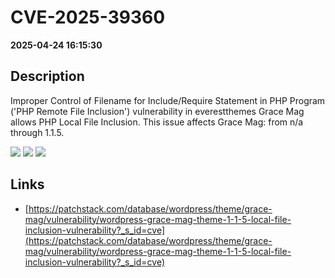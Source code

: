 # CVE-2025-39360

**2025-04-24 16:15:30**

## Description
Improper Control of Filename for Include/Require Statement in PHP Program ('PHP Remote File Inclusion') vulnerability in everestthemes Grace Mag allows PHP Local File Inclusion. This issue affects Grace Mag: from n/a through 1.1.5.

![](https://img.shields.io/static/v1?label=Score&message=7.5&color=red)
![](https://img.shields.io/static/v1?label=Severity&message=HIGH&color=red)
![](https://img.shields.io/static/v1?label=CWE&message=RFI&color=green)

## Links
- [https://patchstack.com/database/wordpress/theme/grace-mag/vulnerability/wordpress-grace-mag-theme-1-1-5-local-file-inclusion-vulnerability?_s_id=cve](https://patchstack.com/database/wordpress/theme/grace-mag/vulnerability/wordpress-grace-mag-theme-1-1-5-local-file-inclusion-vulnerability?_s_id=cve)
